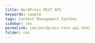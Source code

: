 ```yaml
---
title: WordPress REST API
keywords: sample
tags: Content Management Systems
sidebar: cms
permalink: cms/wordpress-rest-api.html
folder: cms
---
```

